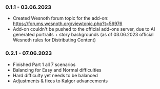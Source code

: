 ### 0.1.1 - 03.06.2023

- Created Wesnoth forum topic for the add-on: https://forums.wesnoth.org/viewtopic.php?t=56976
- Add-on couldn't be pushed to the official add-ons server, due to AI generated portraits + story backgrounds (as of 
  03.06.2023 official Wesnoth rules for Distributing Content)

### 0.2.1 - 07.06.2023

- Finished Part 1 all 7 scenarios
- Balancing for Easy and Normal difficulties
- Hard difficulty yet needs to be balanced
- Adjustments & fixes to Kalgor advancements
